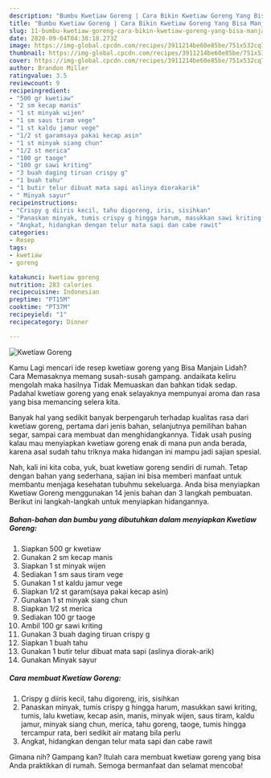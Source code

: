 ```yaml
---
description: "Bumbu Kwetiaw Goreng | Cara Bikin Kwetiaw Goreng Yang Bisa Manjain Lidah"
title: "Bumbu Kwetiaw Goreng | Cara Bikin Kwetiaw Goreng Yang Bisa Manjain Lidah"
slug: 11-bumbu-kwetiaw-goreng-cara-bikin-kwetiaw-goreng-yang-bisa-manjain-lidah
date: 2020-09-04T04:38:18.273Z
image: https://img-global.cpcdn.com/recipes/3911214be60e85be/751x532cq70/kwetiaw-goreng-foto-resep-utama.jpg
thumbnail: https://img-global.cpcdn.com/recipes/3911214be60e85be/751x532cq70/kwetiaw-goreng-foto-resep-utama.jpg
cover: https://img-global.cpcdn.com/recipes/3911214be60e85be/751x532cq70/kwetiaw-goreng-foto-resep-utama.jpg
author: Brandon Miller
ratingvalue: 3.5
reviewcount: 9
recipeingredient:
- "500 gr kwetiaw"
- "2 sm kecap manis"
- "1 st minyak wijen"
- "1 sm saus tiram vege"
- "1 st kaldu jamur vege"
- "1/2 st garamsaya pakai kecap asin"
- "1 st minyak siang chun"
- "1/2 st merica"
- "100 gr taoge"
- "100 gr sawi kriting"
- "3 buah daging tiruan crispy g"
- "1 buah tahu"
- "1 butir telur dibuat mata sapi aslinya diorakarik"
- " Minyak sayur"
recipeinstructions:
- "Crispy g diiris kecil, tahu digoreng, iris, sisihkan"
- "Panaskan minyak, tumis crispy g hingga harum, masukkan sawi kriting, tumis, lalu kwetiaw, kecap asin, manis, minyak wijen, saus tiram, kaldu jamur, minyak siang chun, merica, tahu goreng, taoge, tumis hingga tercampur rata, beri sedikit air matang bila perlu"
- "Angkat, hidangkan dengan telur mata sapi dan cabe rawit"
categories:
- Resep
tags:
- kwetiaw
- goreng

katakunci: kwetiaw goreng 
nutrition: 283 calories
recipecuisine: Indonesian
preptime: "PT15M"
cooktime: "PT37M"
recipeyield: "1"
recipecategory: Dinner

---
```



![Kwetiaw Goreng](https://img-global.cpcdn.com/recipes/3911214be60e85be/751x532cq70/kwetiaw-goreng-foto-resep-utama.jpg)

Kamu Lagi mencari ide resep kwetiaw goreng yang Bisa Manjain Lidah? Cara Memasaknya memang susah-susah gampang. andaikata keliru mengolah maka hasilnya Tidak Memuaskan dan bahkan tidak sedap. Padahal kwetiaw goreng yang enak selayaknya mempunyai aroma dan rasa yang bisa memancing selera kita.

Banyak hal yang sedikit banyak berpengaruh terhadap kualitas rasa dari kwetiaw goreng, pertama dari jenis bahan, selanjutnya pemilihan bahan segar, sampai cara membuat dan menghidangkannya. Tidak usah pusing kalau mau menyiapkan kwetiaw goreng enak di mana pun anda berada, karena asal sudah tahu triknya maka hidangan ini mampu jadi sajian spesial.




Nah, kali ini kita coba, yuk, buat kwetiaw goreng sendiri di rumah. Tetap dengan bahan yang sederhana, sajian ini bisa memberi manfaat untuk membantu menjaga kesehatan tubuhmu sekeluarga. Anda bisa menyiapkan Kwetiaw Goreng menggunakan 14 jenis bahan dan 3 langkah pembuatan. Berikut ini langkah-langkah untuk menyiapkan hidangannya.

<!--inarticleads1-->

##### Bahan-bahan dan bumbu yang dibutuhkan dalam menyiapkan Kwetiaw Goreng:

1. Siapkan 500 gr kwetiaw
1. Gunakan 2 sm kecap manis
1. Siapkan 1 st minyak wijen
1. Sediakan 1 sm saus tiram vege
1. Gunakan 1 st kaldu jamur vege
1. Siapkan 1/2 st garam(saya pakai kecap asin)
1. Gunakan 1 st minyak siang chun
1. Siapkan 1/2 st merica
1. Sediakan 100 gr taoge
1. Ambil 100 gr sawi kriting
1. Gunakan 3 buah daging tiruan crispy g
1. Siapkan 1 buah tahu
1. Gunakan 1 butir telur dibuat mata sapi (aslinya diorak-arik)
1. Gunakan  Minyak sayur




<!--inarticleads2-->

##### Cara membuat Kwetiaw Goreng:

1. Crispy g diiris kecil, tahu digoreng, iris, sisihkan
1. Panaskan minyak, tumis crispy g hingga harum, masukkan sawi kriting, tumis, lalu kwetiaw, kecap asin, manis, minyak wijen, saus tiram, kaldu jamur, minyak siang chun, merica, tahu goreng, taoge, tumis hingga tercampur rata, beri sedikit air matang bila perlu
1. Angkat, hidangkan dengan telur mata sapi dan cabe rawit




Gimana nih? Gampang kan? Itulah cara membuat kwetiaw goreng yang bisa Anda praktikkan di rumah. Semoga bermanfaat dan selamat mencoba!
